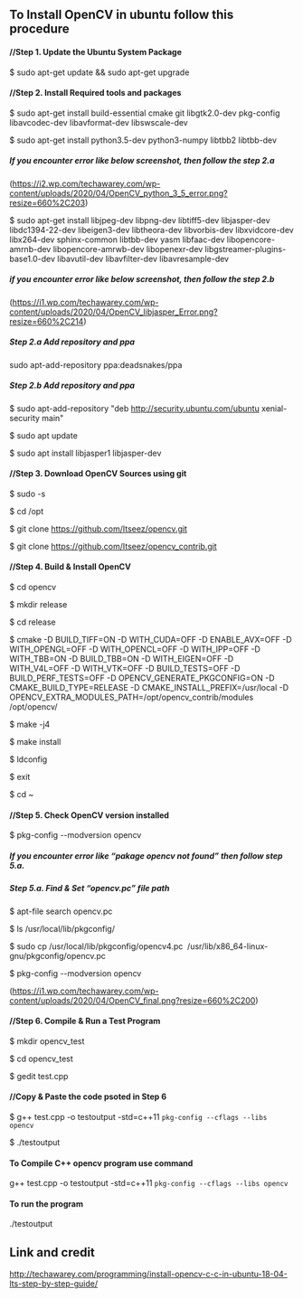 ## To Install OpenCV in ubuntu follow this procedure

#### //Step 1. Update the Ubuntu System Package
$ sudo apt-get update && sudo apt-get upgrade

#### //Step 2. Install Required tools and packages
$ sudo apt-get install build-essential cmake git libgtk2.0-dev pkg-config libavcodec-dev libavformat-dev libswscale-dev

$ sudo apt-get install python3.5-dev python3-numpy libtbb2 libtbb-dev

##### If you encounter error like below screenshot, then follow the step 2.a
(https://i2.wp.com/techawarey.com/wp-content/uploads/2020/04/OpenCV_python_3_5_error.png?resize=660%2C203)


$ sudo apt-get install libjpeg-dev libpng-dev libtiff5-dev libjasper-dev libdc1394-22-dev libeigen3-dev libtheora-dev libvorbis-dev libxvidcore-dev libx264-dev sphinx-common libtbb-dev yasm libfaac-dev libopencore-amrnb-dev libopencore-amrwb-dev libopenexr-dev libgstreamer-plugins-base1.0-dev libavutil-dev libavfilter-dev libavresample-dev

##### if you encounter error like below screenshot, then follow the step 2.b
(https://i1.wp.com/techawarey.com/wp-content/uploads/2020/04/OpenCV_libjasper_Error.png?resize=660%2C214)

##### Step 2.a Add repository and ppa
sudo apt-add-repository ppa:deadsnakes/ppa


##### Step 2.b Add repository and ppa
$ sudo apt-add-repository "deb http://security.ubuntu.com/ubuntu xenial-security main"

$ sudo apt update

$ sudo apt install libjasper1 libjasper-dev


#### //Step 3. Download OpenCV Sources using git
$ sudo -s

$ cd /opt

$ git clone https://github.com/Itseez/opencv.git

$ git clone https://github.com/Itseez/opencv_contrib.git

#### //Step 4. Build & Install OpenCV
$ cd opencv

$ mkdir release

$ cd release

$ cmake -D BUILD_TIFF=ON -D WITH_CUDA=OFF -D ENABLE_AVX=OFF -D WITH_OPENGL=OFF -D WITH_OPENCL=OFF -D WITH_IPP=OFF -D WITH_TBB=ON -D BUILD_TBB=ON -D WITH_EIGEN=OFF -D WITH_V4L=OFF -D WITH_VTK=OFF -D BUILD_TESTS=OFF -D BUILD_PERF_TESTS=OFF -D OPENCV_GENERATE_PKGCONFIG=ON -D CMAKE_BUILD_TYPE=RELEASE -D CMAKE_INSTALL_PREFIX=/usr/local -D OPENCV_EXTRA_MODULES_PATH=/opt/opencv_contrib/modules /opt/opencv/

$ make -j4

$ make install

$ ldconfig

$ exit


$ cd ~

#### //Step 5. Check OpenCV version installed
$ pkg-config --modversion opencv

##### If you encounter error like “pakage opencv not found” then follow step 5.a.

##### Step 5.a. Find & Set “opencv.pc” file path

$ apt-file search opencv.pc

$ ls /usr/local/lib/pkgconfig/

$ sudo cp /usr/local/lib/pkgconfig/opencv4.pc  /usr/lib/x86_64-linux-gnu/pkgconfig/opencv.pc

$ pkg-config --modversion opencv 

(https://i1.wp.com/techawarey.com/wp-content/uploads/2020/04/OpenCV_final.png?resize=660%2C200)

#### //Step 6. Compile & Run a Test Program 
$ mkdir opencv_test

$ cd opencv_test

$ gedit test.cpp 

#### //Copy & Paste the code psoted in Step 6

$ g++ test.cpp -o testoutput -std=c++11 `pkg-config --cflags --libs opencv`

$ ./testoutput






#### To Compile C++ opencv program use command
g++ test.cpp -o testoutput -std=c++11 `pkg-config --cflags --libs opencv`

#### To run the program
./testoutput



## Link and credit 
http://techawarey.com/programming/install-opencv-c-c-in-ubuntu-18-04-lts-step-by-step-guide/

